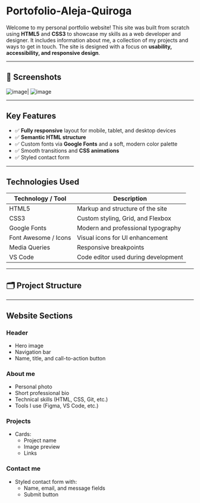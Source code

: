 # Portofolio-Aleja-Quiroga

Welcome to my personal portfolio website! This site was built from scratch using **HTML5** and **CSS3** to showcase my skills as a web developer and designer. It includes information about me, a collection of my projects and ways to get in touch. The site is designed with a focus on **usability, accessibility, and responsive design**.

---

## 📸 Screenshots

![image](https://github.com/user-attachments/assets/18fbbb97-f796-446c-b072-3aad23d79ca0)| 
![image](https://github.com/user-attachments/assets/43c08a81-0d65-4af0-a6e3-1b436e4afab4)

---

## Key Features

- ✅ **Fully responsive** layout for mobile, tablet, and desktop devices  
- ✅ **Semantic HTML structure**  
- ✅ Custom fonts via **Google Fonts** and a soft, modern color palette  
- ✅ Smooth transitions and **CSS animations**   
- ✅ Styled contact form 
---

## Technologies Used

| Technology / Tool | Description |
|------------------------|----------------------------------------|
| HTML5 | Markup and structure of the site |
| CSS3 | Custom styling, Grid, and Flexbox |
| Google Fonts | Modern and professional typography |
| Font Awesome / Icons | Visual icons for UI enhancement |
| Media Queries | Responsive breakpoints |
| VS Code | Code editor used during development |

---

## 🗂 Project Structure

---

## Website Sections

### Header
- Hero image
- Navigation bar
- Name, title, and call-to-action button

### About me
- Personal photo
- Short professional bio
- Technical skills (HTML, CSS, Git, etc.)
- Tools I use (Figma, VS Code, etc.)

### Projects
- Cards:
  - Project name
  - Image preview
  - Links

### Contact me
- Styled contact form with:
  - Name, email, and message fields
  - Submit button

